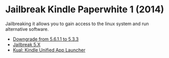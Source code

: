 # Jailbreak Kindle Paperwhite 1 (2014)

Jailbreaking it allows you to gain access to the linux system and run alternative software.

* [Downgrade from 5.6.1.1 to 5.3.3](https://www.mobileread.com/forums/showthread.php?t=264432)
* [Jailbreak 5.X](https://www.mobileread.com/forums/showthread.php?t=186645)
* [Kual: Kindle Unified App Launcher](https://www.mobileread.com/forums/showthread.php?t=203326)
